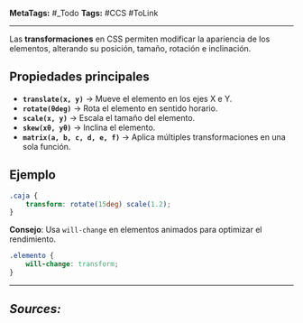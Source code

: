 **MetaTags:** #_Todo
**Tags:** #CCS #ToLink 
- - -
Las **transformaciones** en CSS permiten modificar la apariencia de los elementos, alterando su posición, tamaño, rotación e inclinación.

## Propiedades principales

- **`translate(x, y)`** → Mueve el elemento en los ejes X e Y.
- **`rotate(θdeg)`** → Rota el elemento en sentido horario.
- **`scale(x, y)`** → Escala el tamaño del elemento.
- **`skew(xθ, yθ)`** → Inclina el elemento.
- **`matrix(a, b, c, d, e, f)`** → Aplica múltiples transformaciones en una sola función.

## Ejemplo
```css
.caja {
    transform: rotate(15deg) scale(1.2);
}
```
**Consejo**: Usa `will-change` en elementos animados para optimizar el rendimiento.
```css
.elemento {
    will-change: transform;
}
```
- - - 
## ***Sources:***